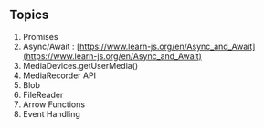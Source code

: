 
## Topics

1. Promises
2. Async/Await : [https://www.learn-js.org/en/Async_and_Await](https://www.learn-js.org/en/Async_and_Await)
3. MediaDevices.getUserMedia()
4. MediaRecorder API
5. Blob
6. FileReader
7. Arrow Functions
8. Event Handling
